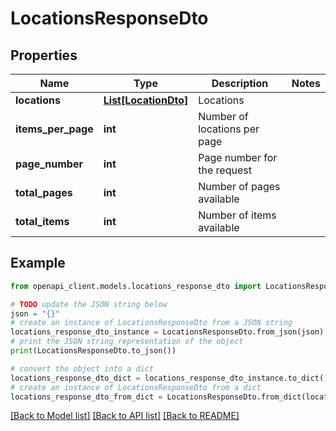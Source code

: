 # LocationsResponseDto


## Properties

Name | Type | Description | Notes
------------ | ------------- | ------------- | -------------
**locations** | [**List[LocationDto]**](LocationDto.md) | Locations | 
**items_per_page** | **int** | Number of locations per page | 
**page_number** | **int** | Page number for the request | 
**total_pages** | **int** | Number of pages available | 
**total_items** | **int** | Number of items available | 

## Example

```python
from openapi_client.models.locations_response_dto import LocationsResponseDto

# TODO update the JSON string below
json = "{}"
# create an instance of LocationsResponseDto from a JSON string
locations_response_dto_instance = LocationsResponseDto.from_json(json)
# print the JSON string representation of the object
print(LocationsResponseDto.to_json())

# convert the object into a dict
locations_response_dto_dict = locations_response_dto_instance.to_dict()
# create an instance of LocationsResponseDto from a dict
locations_response_dto_from_dict = LocationsResponseDto.from_dict(locations_response_dto_dict)
```
[[Back to Model list]](../README.md#documentation-for-models) [[Back to API list]](../README.md#documentation-for-api-endpoints) [[Back to README]](../README.md)


